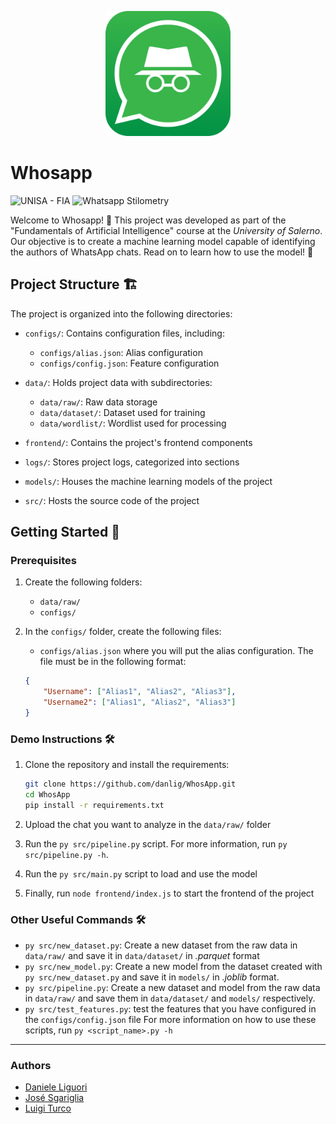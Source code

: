 <p align="center">
    <img src="static/asset/logo_whosapp.png" width="200" height="200" alt="Whosapp Logo">
</p>

# Whosapp
![UNISA - FIA](https://img.shields.io/badge/unisa-FIA-blue)
![Whatsapp Stilometry](https://img.shields.io/badge/whatsapp_stilometry-lightgreen)

Welcome to Whosapp! 🚀 This project was developed as part of the "Fundamentals of Artificial Intelligence" course at the _University of Salerno_. Our objective is to create a machine learning model capable of identifying the authors of WhatsApp chats. Read on to learn how to use the model! 📱

## Project Structure 🏗️

The project is organized into the following directories:

- `configs/`: Contains configuration files, including:
  - `configs/alias.json`: Alias configuration
  - `configs/config.json`: Feature configuration

- `data/`: Holds project data with subdirectories:
  - `data/raw/`: Raw data storage
  - `data/dataset/`: Dataset used for training
  - `data/wordlist/`: Wordlist used for processing

- `frontend/`: Contains the project's frontend components

- `logs/`: Stores project logs, categorized into sections

- `models/`: Houses the machine learning models of the project

- `src/`: Hosts the source code of the project

## Getting Started 🚀

### Prerequisites

1. Create the following folders:
    - `data/raw/`
    - `configs/`

2. In the `configs/` folder, create the following files:
    - `configs/alias.json` where you will put the alias configuration. The file must be in the following format:
    ```json
    {
        "Username": ["Alias1", "Alias2", "Alias3"],
        "Username2": ["Alias1", "Alias2", "Alias3"]
    }
    ```

### Demo Instructions 🛠️

1. Clone the repository and install the requirements:
   ```bash
   git clone https://github.com/danlig/WhosApp.git
   cd WhosApp
   pip install -r requirements.txt
    ```

2. Upload the chat you want to analyze in the `data/raw/` folder
3. Run the `py src/pipeline.py` script. For more information, run `py src/pipeline.py -h`.
4. Run the `py src/main.py` script to load and use the model
5. Finally, run `node frontend/index.js` to start the frontend of the project 
   
### Other Useful Commands 🛠️

- `py src/new_dataset.py`: Create a new dataset from the raw data in `data/raw/` and save it in `data/dataset/` in _.parquet_ format
- `py src/new_model.py`: Create a new model from the dataset created with `py src/new_dataset.py` and save it in `models/` in _.joblib_ format.
- `py src/pipeline.py`:  Create a new dataset and model from the raw data in `data/raw/` and save them in `data/dataset/` and `models/` respectively.
- `py src/test_features.py`: test the features that you have configured in the `configs/config.json` file
For more information on how to use these scripts, run `py <script_name>.py -h`

---                                                                          
### Authors
- [Daniele Liguori](https://github.com/danlig)
- [José Sgariglia](https://github.com/jose-sgariglia)
- [Luigi Turco](https://github.com/KronosPNG)










